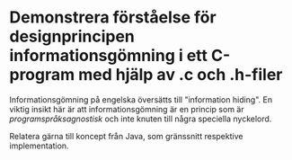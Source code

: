 # Demonstrera förståelse för designprincipen informationsgömning i ett C-program med hjälp av .c och .h-filer

Informationsgömning på engelska översätts till "information
hiding". En viktig insikt här är att informationsgömning är en
princip som är *programspråksagnostisk* och inte knuten till några
speciella nyckelord.

Relatera gärna till koncept från Java, som gränssnitt respektive
implementation.
